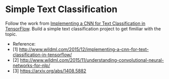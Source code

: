# Simple Text Classification
Follow the work from [Implementing a CNN for Text Classification in TensorFlow](http://www.wildml.com/2015/12/implementing-a-cnn-for-text-classification-in-tensorflow/).
Build a simple text classification project to get fimiliar with the topic.

* Reference:
* [1] http://www.wildml.com/2015/12/implementing-a-cnn-for-text-classification-in-tensorflow/
* [2] http://www.wildml.com/2015/11/understanding-convolutional-neural-networks-for-nlp/
* [3] https://arxiv.org/abs/1408.5882
